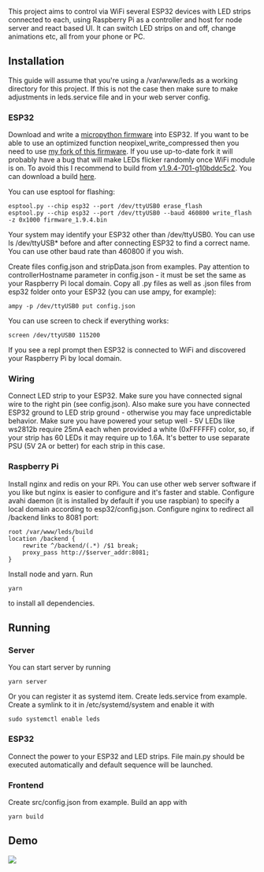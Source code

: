 This project aims to control via WiFi several ESP32 devices with LED strips connected to each, using Raspberry Pi as a controller and host for node server and react based UI. It can switch LED strips on and off, change animations etc, all from your phone or PC.

## Installation

This guide will assume that you're using a /var/www/leds as a working directory for this project. If this is not the case then make sure to make adjustments in leds.service file and in your web server config.

### ESP32

Download and write a [micropython firmware](http://micropython.org/download#esp32) into ESP32. If you want to be able to use an optimized function neopixel_write_compressed then you need to use [my fork of this firmware](https://github.com/ivanovsaleksejs/micropython). If you use up-to-date fork it will probably have a bug that will make LEDs flicker randomly once WiFi module is on. To avoid this I recommend to build from [v1.9.4-701-g10bddc5c2](https://github.com/micropython/micropython/commit/10bddc5c2). You can download a build [here](http://aleksejs.net/share/firmware_1.9.4.bin).

You can use esptool for flashing:

    esptool.py --chip esp32 --port /dev/ttyUSB0 erase_flash
    esptool.py --chip esp32 --port /dev/ttyUSB0 --baud 460800 write_flash -z 0x1000 firmware_1.9.4.bin

Your system may identify your ESP32 other than /dev/ttyUSB0. You can use ls /dev/ttyUSB\* before and after connecting ESP32 to find a correct name. You  can use other baud rate than 460800 if you wish.

Create files config.json and stripData.json from examples. Pay attention to controllerHostname parameter in config.json - it must be set the same as your Raspberry Pi local domain. Copy all .py files as well as .json files from esp32 folder onto your ESP32 (you can use ampy, for example):

    ampy -p /dev/ttyUSB0 put config.json

You can use screen to check if everything works:

    screen /dev/ttyUSB0 115200

If you see a repl prompt then ESP32 is connected to WiFi and discovered your Raspberry Pi by local domain.

### Wiring

Connect LED strip to your ESP32. Make sure you have connected signal wire to the right pin (see config.json). Also make sure you have connected ESP32 ground to LED strip ground - otherwise you may face unpredictable behavior. Make sure you have powered your setup well - 5V LEDs like ws2812b require 25mA each when provided a white (0xFFFFFF) color, so, if your strip has 60 LEDs it may require up to 1.6A. It's better to use separate PSU (5V 2A or better) for each strip in this case.

### Raspberry Pi

Install nginx and redis on your RPi. You can use other web server software if you like but nginx is easier to configure and it's faster and stable. Configure avahi daemon (it is installed by default if you use raspbian) to specify a local domain according to esp32/config.json. Configure nginx to redirect all /backend links to 8081 port:

    root /var/www/leds/build
    location /backend {
        rewrite ^/backend/(.*) /$1 break;
        proxy_pass http://$server_addr:8081;
    }

Install node and yarn. Run

`yarn`

to install all dependencies.

## Running

### Server
You can start server by running

`yarn server`

Or you can register it as systemd item. Create leds.service from example. Create a symlink to it in /etc/systemd/system and enable it with

`sudo systemctl enable leds`

### ESP32

Connect the power to your ESP32 and LED strips. File main.py should be executed automatically and default sequence will be launched.

### Frontend

Create src/config.json from example. Build an app with

`yarn build`

## Demo

[![](http://img.youtube.com/vi/OgqGnGTNRzs/0.jpg)](http://www.youtube.com/watch?v=OgqGnGTNRzs "")
